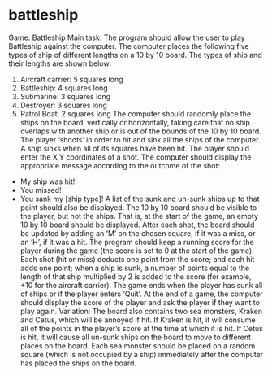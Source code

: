# battleship
Game: Battleship 
Main task:
The program should allow the user to play Battleship against the computer. The computer places the following 
five types of ship of different lengths on a 10 by 10 board. The types of ship and their lengths are shown below:
1. Aircraft carrier: 5 squares long
2. Battleship: 4 squares long
3. Submarine: 3 squares long
4. Destroyer: 3 squares long
5. Patrol Boat: 2 squares long
The computer should randomly place the ships on the board, vertically or horizontally, taking care that no ship 
overlaps with another ship or is out of the bounds of the 10 by 10 board. The player ‘shoots’ in order to hit and 
sink all the ships of the computer.
A ship sinks when all of its squares have been hit.
The player should enter the X,Y coordinates of a shot. The computer should display the appropriate message
according to the outcome of the shot:
- My ship was hit!
- You missed!
- You sank my [ship type]!
A list of the sunk and un-sunk ships up to that point should also be displayed.
The 10 by 10 board should be visible to the player, but not the ships. That is, at the start of the game, an empty 
10 by 10 board should be displayed. After each shot, the board should be updated by adding an ‘M’ on the 
chosen square, if it was a miss, or an ‘H’, if it was a hit.
The program should keep a running score for the player during the game (the score is set to 0 at the start of the 
game). Each shot (hit or miss) deducts one point from the score; and each hit adds one point; when a ship is 
sunk, a number of points equal to the length of that ship multiplied by 2 is added to the score (for example, +10 
for the aircraft carrier). The game ends when the player has sunk all of ships or if the player enters ‘Quit’. At the 
end of a game, the computer should display the score of the player and ask the player if they want to play again.
Variation: The board also contains two sea monsters, Kraken and Cetus, which will be annoyed if hit. 
If Kraken is hit, it will consume all of the points in the player’s score at the time at which it is hit. If 
Cetus is hit, it will cause all un-sunk ships on the board to move to different places on the board. 
Each sea monster should be placed on a random square (which is not occupied by a ship) immediately 
after the computer has placed the ships on the board. 
